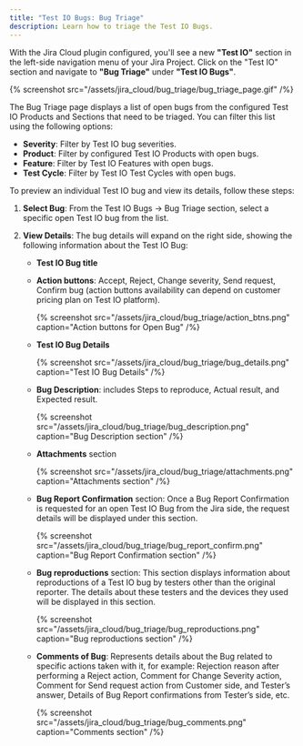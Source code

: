 ```yaml
---
title: "Test IO Bugs: Bug Triage"
description: Learn how to triage the Test IO Bugs.
---
```


With the Jira Cloud plugin configured, you'll see a new **"Test IO"** section in the left-side navigation menu of your Jira Project. Click on the "Test IO" section and navigate to **"Bug Triage"** under **"Test IO Bugs"**.

{% screenshot src="/assets/jira_cloud/bug_triage/bug_triage_page.gif" /%}

The Bug Triage page displays a list of open bugs from the configured Test IO Products and Sections that need to be triaged. You can filter this list using the following options:

- **Severity**: Filter by Test IO bug severities.
- **Product**: Filter by configured Test IO Products with open bugs.
- **Feature**: Filter by Test IO Features with open bugs.
- **Test Cycle**: Filter by Test IO Test Cycles with open bugs.

To preview an individual Test IO bug and view its details, follow these steps:

1. **Select Bug**: From the Test IO Bugs -> Bug Triage section, select a specific open Test IO bug from the list.
2. **View Details**: The bug details will expand on the right side, showing the following information about the Test IO Bug:

   - **Test IO Bug title**

   - **Action buttons**: Accept, Reject, Change severity, Send request, Confirm bug (action buttons availability can depend on customer pricing plan on Test IO platform).

     {% screenshot src="/assets/jira_cloud/bug_triage/action_btns.png" caption="Action buttons for Open Bug" /%}

   - **Test IO Bug Details**

     {% screenshot src="/assets/jira_cloud/bug_triage/bug_details.png" caption="Test IO Bug Details" /%}

   - **Bug Description**: includes Steps to reproduce, Actual result, and Expected result.

     {% screenshot src="/assets/jira_cloud/bug_triage/bug_description.png" caption="Bug Description section" /%}

   - **Attachments** section

     {% screenshot src="/assets/jira_cloud/bug_triage/attachments.png" caption="Attachments section" /%}

   - **Bug Report Confirmation** section: Once a Bug Report Confirmation is requested for an open Test IO Bug from the Jira side, the request details will be displayed under this section.

     {% screenshot src="/assets/jira_cloud/bug_triage/bug_report_confirm.png" caption="Bug Report Confirmation section" /%}

   - **Bug reproductions** section: This section displays information about reproductions of a Test IO bug by testers other than the original reporter. The details about these testers and the devices they used will be displayed in this section.

     {% screenshot src="/assets/jira_cloud/bug_triage/bug_reproductions.png" caption="Bug reproductions section" /%}

   - **Comments of Bug**: Represents details about the Bug related to specific actions taken with it, for example: Rejection reason after performing a Reject action, Comment for Change Severity action, Comment for Send request action from Customer side, and Tester’s answer, Details of Bug Report confirmations from Tester’s side, etc.

     {% screenshot src="/assets/jira_cloud/bug_triage/bug_comments.png" caption="Comments section" /%}

